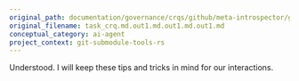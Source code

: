 ```yaml
---
original_path: documentation/governance/crqs/github/meta-introspector/git-submodule-tools-rs/prompts/task_crq.md.out1.md.out1.md.out1.md
original_filename: task_crq.md.out1.md.out1.md.out1.md
conceptual_category: ai-agent
project_context: git-submodule-tools-rs
---
```


Understood. I will keep these tips and tricks in mind for our interactions.
